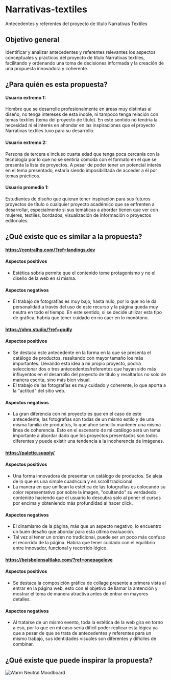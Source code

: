 # Narrativas-textiles
Antecedentes y referentes del proyecto de título Narrativas Textiles
## Objetivo general 
Identificar y analizar antecedentes y referentes relevantes los aspectos conceptuales y prácticos del proyecto de título Narrativas textiles, facilitando y ordenando una toma de decisiones informada y la creación de una propuesta innovadora y coherente.


## ¿Para quién es esta propuesta?
#### Usuario extremo 1:
Hombre que se desarrolle profesionalmente en áreas muy distintas al diseño, no tenga intereses de esta índole, ni tampoco tenga relación con temas textiles (tema del proyecto de título). En este sentido no tendría la necesidad ni el interés en ahondar en las inspiraciones que el proyecto Narrativas textiles tuvo para su desarrollo.

#### Usuario extremo 2:
Persona de tercera e incluso cuarta edad que tenga poca cercanía con la tecnología por lo que no se sentiría cómoda con el formato en el que se presenta la lista de proyectos. A pesar de poder tener un potencial interés en el tema presentado, estaría siendo imposibilitada de acceder a él por temas prácticos. 

#### Usuario promedio 1:
Estudiantes de diseño que quieran tener inspiración para sus futuros proyectos de título o cualquier proyecto académico que se enfrenten a desarrollar, especialmente si sus temáticas a abordar tienen que ver con mujeres, textiles, bordados, visualización de información o proyectos editoriales.


## ¿Qué existe que es similar a la propuesta?
#### https://centralhq.com/?ref=landings.dev
#### Aspectos positivos
  * Estética sobria permite que el contenido tome protagonismo y no el diseño de la web en sí misma.
#### Aspectos negativos
  * El trabajo de fotografías es muy bajo, hasta nulo, por lo que no le da personalidad a través del uso de este recurso y la página queda muy neutra en todo el tiempo. En este sentido, si se decide utilizar esta tipo de gráfica, habría que tener cuidado en no caer en lo monótono.

#### https://ohm.studio/?ref=godly 
#### Aspectos positivos
  * Se destaca este antecedente en la forma en la que se presenta el catálogo de productos, resaltando con mayor tamaño los más importantes. Llevando esta idea a mi propio proyecto, podría seleccionar dos o tres antecedentes/referentes que hayan sido más influyentos en el desarrollo del proyecto de título y resaltarlos no solo de manera escrita, sino más bien visual.
  * El trabajo de las fotografías es muy cuidado y coherente, lo que aporta a la "actitud" del sitio web.
#### Aspectos negativos
  * La gran diferencia con mi proyecto es que en el caso de este antecedente, las fotografias son todas de un mismo estilo y de una misma familia de productos, lo que ahce sencillo mantener una misma línea de coherencia. Esto en el escenario de mi catálogo será un tema importante a abordar dado que los proyectos presentados son todos diferentes y puede existir una tendencia a la incoherencia de imágenes. 

#### https://palette.supply/
#### Aspectos positivos
  * Una forma innovadora de presentar un catálogo de productos. Se aleja de lo que es una simple cuadrícula y en scroll tradicional.
  * La manera en que unifican la estética de las fotografías es colocando su color representativo por sobre la imagen, "ocultando" su verdadedo contenido haciendo que el usuario lo descubra solo al poner el cursos por encima y obteniendo más profundidad al hacer click.
#### Aspectos negativos
  * El dinamismo de la página, más que un aspecto negativo, lo encuentro un buen desafío que abordar para esta última evaluación.
  * Tal vez al tener un orden no tradicional, puede ser un poco más confuso el recorrido de la página. Habría que tener cuidado con el equilibrio entre innovador, funcional y recorrido lógico.

#### https://beisbolensaltlake.com/?ref=onepagelove
#### Aspectos positivos
  * Se destaca la composición gráfica de collage presente a primera vista al entrar en la página web, esto con el objetivo de llamar la antención y mostrar el tema de manera atractiva antes de entrar en mayores detalles.
#### Aspectos negativos
  * Al tratarse de un mismo evento, toda la estética de la web gira en torno a eso, por lo que en mi caso sería dificil poder replicar esta lógica ya que a pesar de que se trata de antecedentes y referentes para un mismo trabajo, sus identidades visuales son diferentes y dificiles de combinar.


## ¿Qué existe que puede inspirar la propuesta?
![Warm Neutral Moodboard](https://github.com/user-attachments/assets/caab8237-9580-4959-a9a9-e6e596d15098)
